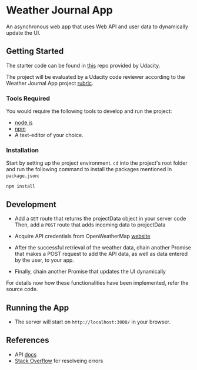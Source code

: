 # Weather Journal App

An asynchronous web app that uses Web API and user data to dynamically update the UI.

## Getting Started

The starter code can be found in [this](https://github.com/udacity/fend/tree/refresh-2019) repo provided by Udacity.

The project will be evaluated by a Udacity code reviewer according to the Weather Journal App project [rubric](https://review.udacity.com/#!/rubrics/2655/view).

### Tools Required

You would require the following tools to develop and run the project:

- [node.js](https://nodejs.org/en/)
- [npm](https://www.npmjs.com/)
- A text-editor of your choice.

### Installation

Start by setting up the project environment. `cd` into the project's root folder and run the following command to install the packages mentioned in `package.json`:

```
npm install
```

## Development

- Add a `GET` route that returns the projectData object in your server code Then, add a `POST` route that adds incoming data to projectData

- Acquire API credentials from OpenWeatherMap [website](https://openweathermap.org/api)

- After the successful retrieval of the weather data, chain another Promise that makes a POST request to add the API data, as well as data entered by the user, to your app.

- Finally, chain another Promise that updates the UI dynamically

For details now how these functionalities have been implemented, refer the source code.

## Running the App

- The server will start on `http://localhost:3000/` in your browser.

## References

- API [docs](https://openweathermap.org/current)
- [Stack Overflow](https://stackoverflow.com/) for resolveing errors
